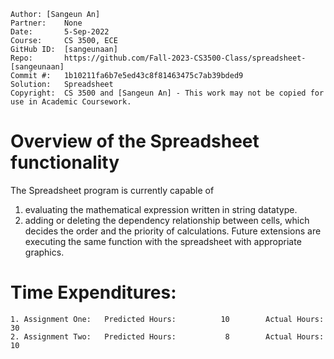 ```
Author: [Sangeun An]    
Partner:    None
Date:       5-Sep-2022
Course:     CS 3500, ECE
GitHub ID:  [sangeunaan]
Repo:       https://github.com/Fall-2023-CS3500-Class/spreadsheet-[sangeunaan]
Commit #:   1b10211fa6b7e5ed43c8f81463475c7ab39bded9
Solution:   Spreadsheet
Copyright:  CS 3500 and [Sangeun An] - This work may not be copied for use in Academic Coursework.
```

# Overview of the Spreadsheet functionality

The Spreadsheet program is currently capable of 
1) evaluating the mathematical expression written in string datatype.
2) adding or deleting the dependency relationship between cells, which decides the order and the priority of calculations.
Future extensions are executing the same function with the spreadsheet with appropriate graphics.

# Time Expenditures:

    1. Assignment One:   Predicted Hours:          10        Actual Hours:       30
    2. Assignment Two:   Predicted Hours:           8        Actual Hours:       10